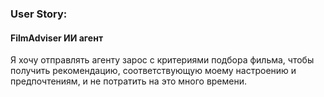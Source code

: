 ### User Story:
#### FilmAdviser ИИ агент
Я хочу отправлять агенту зарос с критериями подбора фильма, чтобы получить рекомендацию, соответствующую моему настроению и предпочтениям, и не потратить на это много времени.
